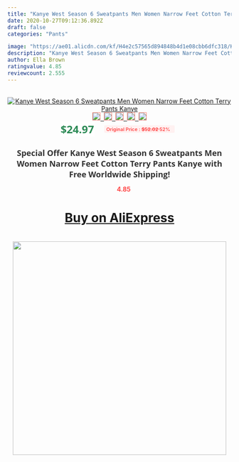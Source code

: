 ```yaml
---
title: "Kanye West Season 6 Sweatpants Men Women Narrow Feet Cotton Terry Pants Kanye"
date: 2020-10-27T09:12:36.892Z
draft: false
categories: "Pants"

image: "https://ae01.alicdn.com/kf/H4e2c57565d894848b4d1e08cbb6dfc318/Kanye-West-Season-6-Sweatpants-Men-Women-Narrow-Feet-Cotton-Terry-Pants-Kanye.jpg"
description: "Kanye West Season 6 Sweatpants Men Women Narrow Feet Cotton Terry Pants Kanye"
author: Ella Brown
ratingvalue: 4.85
reviewcount: 2.555
---
```

<br>
<div style="text-align: center;">
<a href="https://s.click.aliexpress.com/e/_AVSVVF" target="_blank" rel="nofollow noopener noreferrer"><img alt="Kanye West Season 6 Sweatpants Men Women Narrow Feet Cotton Terry Pants Kanye" class="magnifier-image" src="https://ae01.alicdn.com/kf/H4e2c57565d894848b4d1e08cbb6dfc318/Kanye-West-Season-6-Sweatpants-Men-Women-Narrow-Feet-Cotton-Terry-Pants-Kanye.jpg_640x640.jpg">
<br>
<img style="border:1px solid salmon" src="https://ae01.alicdn.com/kf/H4e2c57565d894848b4d1e08cbb6dfc318/Kanye-West-Season-6-Sweatpants-Men-Women-Narrow-Feet-Cotton-Terry-Pants-Kanye.jpg_120x120.jpg">&nbsp;&nbsp;<img style="border:1px solid salmon" src="https://ae01.alicdn.com/kf/H5e1f8ba46e464bb5b6827ce45f76da85i/Kanye-West-Season-6-Sweatpants-Men-Women-Narrow-Feet-Cotton-Terry-Pants-Kanye.jpg_120x120.jpg">&nbsp;&nbsp;<img style="border:1px solid salmon" src="https://ae01.alicdn.com/kf/H24bfb5e5a1024d03971d1edef8c9f03bn/Kanye-West-Season-6-Sweatpants-Men-Women-Narrow-Feet-Cotton-Terry-Pants-Kanye.jpg_120x120.jpg">&nbsp;&nbsp;<img style="border:1px solid salmon" src="https://ae01.alicdn.com/kf/H8199c02bfa384bd1abb81bf39eaafabfB/Kanye-West-Season-6-Sweatpants-Men-Women-Narrow-Feet-Cotton-Terry-Pants-Kanye.jpg_120x120.jpg">&nbsp;&nbsp;<img style="border:1px solid salmon" src="https://ae01.alicdn.com/kf/Haaed5321953f42a3a2cb4c96a5843453j/Kanye-West-Season-6-Sweatpants-Men-Women-Narrow-Feet-Cotton-Terry-Pants-Kanye.jpg_120x120.jpg"></a></div><br0>
<div style="text-align: center;"><span style="background-color: white; border: 0px; box-sizing: border-box; color: seagreen; display: inline-block; font-family: &quot;open sans&quot; , &quot;arial&quot; , &quot;helvetica&quot; , sans-serif , &quot;heiti&quot;; font-size: 24px; font-stretch: inherit; font-weight: 700; line-height: inherit; margin: 0px 10px 0px 0px; padding: 0px; vertical-align: middle;">$24.97 </span>
<span style="background: rgb(255 , 241 , 241); border-radius: 3px; border: 0px; box-sizing: border-box; color: #ff4747; display: inline-block; font-family: inherit; font-size: 12px; font-stretch: inherit; font-style: inherit; font-variant: inherit; font-weight: 600; line-height: inherit; margin: 0px; padding: 2px 5px; transform: scale(0.9); vertical-align: middle;">Original Price : <b style="text-decoration: line-through;">$52.02 </b> 52%&nbsp;&nbsp;</span></div>
<h1 style="color: #333333; display: inline-block; font-family: &quot;open sans&quot; , &quot;arial&quot; , &quot;helvetica&quot; , sans-serif , &quot;heiti&quot;; font-size: 18px; font-stretch: inherit; font-weight: 700; text-align: center;">Special Offer Kanye West Season 6 Sweatpants Men Women Narrow Feet Cotton Terry Pants Kanye with Free Worldwide Shipping!</h1>
<div style="color: #ff4747; text-align: center;">
<img src="https://4.bp.blogspot.com/-M0ZcTcb-5uY/XleCXlxnR4I/AAAAAAAAAEc/OrjgMkXV1oMQFaCRZj5HQwOCBcu3w1FegCPcBGAYYCw/s1600/star.png" style="height: 15px;">&nbsp;<b>4.85</b></div>
<div class="button_cont" align="center"><a class="buynow_a" href="https://s.click.aliexpress.com/e/_AVSVVF" target="_blank" rel="nofollow noopener noreferrer"><H1>Buy on AliExpress</H1></a></div><br>
<div class="separator" style="clear: both; text-align: center;">
<img src="https://lh3.googleusercontent.com/-pTy5HemUv9M/XlePHvY0dAI/AAAAAAAAAE4/0nX5iRUoIWY8eMW9Dpxeirr157OZliDIgCLcBGAsYHQ/s1600/badge.gif" width="480">
</div>

